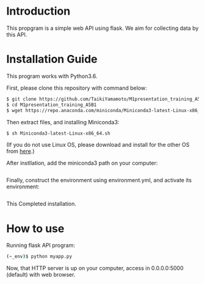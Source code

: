 # Introduction
This propgram is a simple web API using flask. We aim for collecting data by this API.

# Installation Guide
This program works with Python3.6.

First, please clone this repository with command below:
```sh
$ git clone https://github.com/TaikiYamamoto/M1presentation_training_A5B1.git
$ cd M1presentation_training_A5B1
$ wget https://repo.anaconda.com/miniconda/Miniconda3-latest-Linux-x86_64.sh
```

Then extract files, and installing Miniconda3:
```sh
$ sh Miniconda3-latest-Linux-x86_64.sh
```
(If you do not use Linux OS, please download and install for the other OS from [here](https://conda.io/miniconda.html).)


After instllation, add the miniconda3 path on your computer:
```sh

```

Finally, construct the environment using environment.yml, and activate its environment:
```sh

```

This Completed installation.

# How to use

Running flask API program:
```sh
(~_env)$ python myapp.py
```

Now, that HTTP server is up on your computer, access in 0.0.0.0:5000 (default) with web browser.

